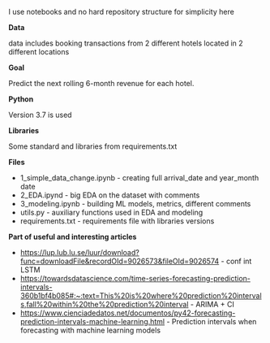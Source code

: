 I use notebooks and no hard repository structure for simplicity here

**Data**

data includes booking transactions from 2 different hotels located in 2 different locations

**Goal**

Predict the next rolling 6-month revenue for each hotel.

**Python**

Version 3.7 is used

**Libraries**

Some standard and libraries from requirements.txt

**Files**

 - 1_simple_data_change.ipynb - creating full arrival_date and year_month date
 - 2_EDA.ipynd - big EDA on the dataset with comments
 - 3_modeling.ipynb - building ML models, metrics, different comments
 - utils.py - auxiliary functions used in EDA and modeling
 - requirements.txt - requirements file with libraries versions

**Part of useful and interesting articles**
 
 - https://lup.lub.lu.se/luur/download?func=downloadFile&recordOId=9026573&fileOId=9026574 - conf int LSTM
 - https://towardsdatascience.com/time-series-forecasting-prediction-intervals-360b1bf4b085#:~:text=This%20is%20where%20prediction%20intervals,fall%20within%20the%20prediction%20interval - ARIMA + CI
 - https://www.cienciadedatos.net/documentos/py42-forecasting-prediction-intervals-machine-learning.html - Prediction intervals when forecasting with machine learning models
